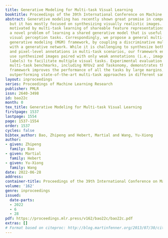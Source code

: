 ```yaml
---
title: Generative Modeling for Multi-task Visual Learning
booktitle: Proceedings of the 39th International Conference on Machine Learning
abstract: Generative modeling has recently shown great promise in computer vision,
  but it has mostly focused on synthesizing visually realistic images. In this paper,
  motivated by multi-task learning of shareable feature representations, we consider
  a novel problem of learning a shared generative model that is useful across various
  visual perception tasks. Correspondingly, we propose a general multi-task oriented
  generative modeling (MGM) framework, by coupling a discriminative multi-task network
  with a generative network. While it is challenging to synthesize both RGB images
  and pixel-level annotations in multi-task scenarios, our framework enables us to
  use synthesized images paired with only weak annotations (i.e., image-level scene
  labels) to facilitate multiple visual tasks. Experimental evaluation on challenging
  multi-task benchmarks, including NYUv2 and Taskonomy, demonstrates that our MGM
  framework improves the performance of all the tasks by large margins, consistently
  outperforming state-of-the-art multi-task approaches in different sample-size regimes.
layout: inproceedings
series: Proceedings of Machine Learning Research
publisher: PMLR
issn: 2640-3498
id: bao22c
month: 0
tex_title: Generative Modeling for Multi-task Visual Learning
firstpage: 1537
lastpage: 1554
page: 1537-1554
order: 1537
cycles: false
bibtex_author: Bao, Zhipeng and Hebert, Martial and Wang, Yu-Xiong
author:
- given: Zhipeng
  family: Bao
- given: Martial
  family: Hebert
- given: Yu-Xiong
  family: Wang
date: 2022-06-28
address:
container-title: Proceedings of the 39th International Conference on Machine Learning
volume: '162'
genre: inproceedings
issued:
  date-parts:
  - 2022
  - 6
  - 28
pdf: https://proceedings.mlr.press/v162/bao22c/bao22c.pdf
extras: []
# Format based on citeproc: http://blog.martinfenner.org/2013/07/30/citeproc-yaml-for-bibliographies/
---
```

